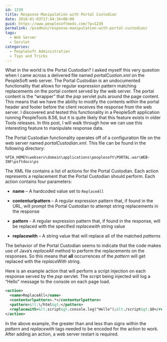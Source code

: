 ```yaml
---
id: 1239
title: Response Manipulation with Portal Custodian
date: 2018-01-03T17:44:34+00:00
guid: https://www.peoplesoftmods.com/?p=1239
permalink: /psadmin/response-manipulation-with-portal-custodian/
tags:
  - Web Server
  - Servlet
categories:
  - PeopleSoft Administration
  - Tips and Tricks
---
```


What in the world is the Portal Custodian? I asked myself this very question when I came across a delivered file named _portalCustion.xml_ on the PeopleSoft web server.
The Portal Custodian is an undocumented functionality that allows for regular expression pattern matching replacements on the portal content served by the web server.
The portal content is the “wrapper” that the _psp_ servlet puts around the page content. This means that we have the ability to modify the contents within the portal header
and footer before the client receives the response from the web server. I discovered and tested this functionality in a PeopleSoft application running PeopleTools 8.56,
but it is quite likely that this feature exists in older Tools releases. In this post, I will walk through how we can use this interesting feature to manipulate response 
data.

The Portal Custodian functionality operates off of a configuration file on the web server named _portalCustodian.xml_. This file can be found in the following directory:

`%PIA_HOME%\webserv\domain\applications\peoplesoft\PORTAL.war\WEB-INF\psftdocs\ps`

The XML file contains a list of actions for the Portal Custodian. Each action represents a replacement that the Portal Custodian should perform. Each action contains 
four parameters:

  * **name** – A hardcoded value set to `ReplaceAll`

  * **contenturlpattern** – A regular expression pattern that, if found in the URL, will prompt the Portal Custodian to attempt string replacements in the response

  * **pattern** - A regular expression pattern that, if found in the response, will be replaced with the specified _replacewith_ string value

  * **replacewith** – A string value that will replace all of the matched _patterns_

The behavior of the Portal Custodian seems to indicate that the code makes use of Java’s _replaceAll_ method to perform the replacements on the responses. So this means 
that **all** occurrences of the _pattern_ will get replaced with the _replaceWith_ string.

Here is an example action that will perform a script injection on each response served by the _psp_ servlet. The script being injected will log a “Hello” message to the 
console on each page load.

```xml
<action>
  <name>ReplaceAll</name>
  <contenturlpattern>.*</contenturlpattern>
  <pattern>&lt;\/html&gt;</pattern>
  <replacewith>&lt;script&gt;console.log("Hello");&lt;/script&gt;$0</replacewith>
</action>
```

In the above example, the greater than and less than signs within the _pattern_ and _replacewith_ tags needed to be encoded for the action to work. After adding an action, 
a web server restart is required.